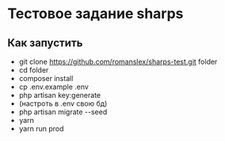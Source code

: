 # Тестовое задание sharps
## Как запустить
- git clone https://github.com/romanslex/sharps-test.git folder
- cd folder
- composer install
- cp .env.example .env
- php artisan key:generate
- (настроть в .env свою бд)
- php artisan migrate --seed
- yarn
- yarn run prod